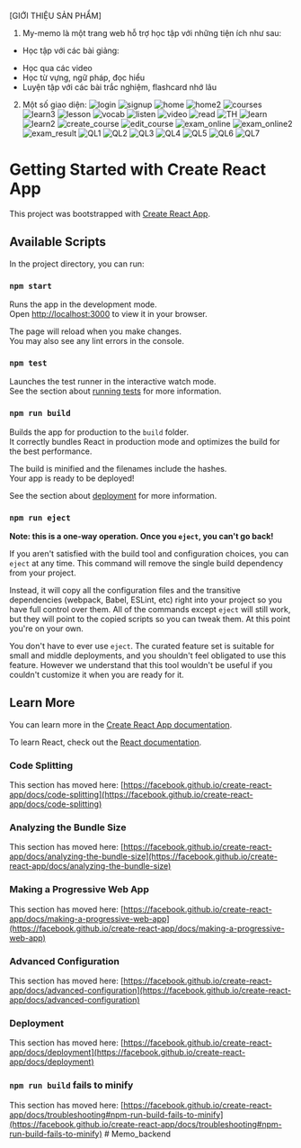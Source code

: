 [GIỚI THIỆU SẢN PHẨM]
1.  My-memo là một trang web hỗ trợ học tập với những tiện ích như sau:
- Học tập với các bài giảng:
+ Học qua các video
+ Học từ vựng, ngữ pháp, đọc hiểu
+ Luyện tập với các bài trắc nghiệm, flashcard nhớ lâu
2.  Một số giao diện: 
![login](https://github.com/NguyenChinh0207/My-memo/assets/59313538/5a02a2e4-3c2e-41f1-a9f6-cd0a7db722be)
![signup](https://github.com/NguyenChinh0207/My-memo/assets/59313538/43110538-9b42-439f-ab0f-1b0f62a76887)
![home](https://github.com/NguyenChinh0207/My-memo/assets/59313538/b1e9c995-46b4-4e1a-b3e1-0d22055c9e32)
![home2](https://github.com/NguyenChinh0207/My-memo/assets/59313538/50a9902d-e1b6-498d-b5dd-d13dce89f7e3)
![courses](https://github.com/NguyenChinh0207/My-memo/assets/59313538/a0429f57-38a4-4120-8c55-c23cd93ea378)
![learn3](https://github.com/NguyenChinh0207/My-memo/assets/59313538/74b1042e-de95-48c8-bcec-a4fbf5646f21)
![lesson](https://github.com/NguyenChinh0207/My-memo/assets/59313538/4f368c6f-e9ce-4ff8-bdda-5a934b4d8a72)
![vocab](https://github.com/NguyenChinh0207/My-memo/assets/59313538/07ce78ff-b7b1-4695-8264-62fee7b2c8f2)
![listen](https://github.com/NguyenChinh0207/My-memo/assets/59313538/275cf055-efc5-4163-935b-201434a92603)
![video](https://github.com/NguyenChinh0207/My-memo/assets/59313538/7db3aa47-5380-4d29-8742-aa824f74573b)
![read](https://github.com/NguyenChinh0207/My-memo/assets/59313538/6d3b3134-d2f7-4150-8631-28f25fd50640)
![TH](https://github.com/NguyenChinh0207/My-memo/assets/59313538/0327a87d-3ea5-4672-9e6f-ec0fde042411)
![learn](https://github.com/NguyenChinh0207/My-memo/assets/59313538/7c41af7d-6734-4938-98eb-eca72bf7bb19)
![learn2](https://github.com/NguyenChinh0207/My-memo/assets/59313538/043922dc-4dd3-40de-b525-a5c886649c37)
![create_course](https://github.com/NguyenChinh0207/My-memo/assets/59313538/e51b86f4-868d-4101-a740-5f8a23dcde2f)
![edit_course](https://github.com/NguyenChinh0207/My-memo/assets/59313538/661e97d4-a750-40c0-9296-b34a1148df1b)
![exam_online](https://github.com/NguyenChinh0207/My-memo/assets/59313538/7144ac68-a8f1-408a-8998-3b5fc5aa543e)
![exam_online2](https://github.com/NguyenChinh0207/My-memo/assets/59313538/5d4a17c4-d9f5-457c-ba83-09635f354006)
![exam_result](https://github.com/NguyenChinh0207/My-memo/assets/59313538/128859fa-2909-4d67-abdd-26bbac177457)
![QL1](https://github.com/NguyenChinh0207/My-memo/assets/59313538/cdb06437-1144-4b39-b56a-82296853f8d2)
![QL2](https://github.com/NguyenChinh0207/My-memo/assets/59313538/dc15e9ff-cd9b-428d-9697-93d88f56f647)
![QL3](https://github.com/NguyenChinh0207/My-memo/assets/59313538/f3431d61-308e-43f0-84e6-70e76bff4ad8)
![QL4](https://github.com/NguyenChinh0207/My-memo/assets/59313538/29a9c629-34ac-4f4d-8a7f-e585477d2053)
![QL5](https://github.com/NguyenChinh0207/My-memo/assets/59313538/1df2966e-ce02-4b02-ac39-8d9b608193a3)
![QL6](https://github.com/NguyenChinh0207/My-memo/assets/59313538/781e7c9a-4909-4faa-bd6f-9e04d77d0c68)
![QL7](https://github.com/NguyenChinh0207/My-memo/assets/59313538/fcccb834-fff2-414c-95e7-d63f4909d901)



# Getting Started with Create React App

This project was bootstrapped with [Create React App](https://github.com/facebook/create-react-app).

## Available Scripts

In the project directory, you can run:

### `npm start`

Runs the app in the development mode.\
Open [http://localhost:3000](http://localhost:3000) to view it in your browser.

The page will reload when you make changes.\
You may also see any lint errors in the console.

### `npm test`

Launches the test runner in the interactive watch mode.\
See the section about [running tests](https://facebook.github.io/create-react-app/docs/running-tests) for more information.

### `npm run build`

Builds the app for production to the `build` folder.\
It correctly bundles React in production mode and optimizes the build for the best performance.

The build is minified and the filenames include the hashes.\
Your app is ready to be deployed!

See the section about [deployment](https://facebook.github.io/create-react-app/docs/deployment) for more information.

### `npm run eject`

**Note: this is a one-way operation. Once you `eject`, you can't go back!**

If you aren't satisfied with the build tool and configuration choices, you can `eject` at any time. This command will remove the single build dependency from your project.

Instead, it will copy all the configuration files and the transitive dependencies (webpack, Babel, ESLint, etc) right into your project so you have full control over them. All of the commands except `eject` will still work, but they will point to the copied scripts so you can tweak them. At this point you're on your own.

You don't have to ever use `eject`. The curated feature set is suitable for small and middle deployments, and you shouldn't feel obligated to use this feature. However we understand that this tool wouldn't be useful if you couldn't customize it when you are ready for it.

## Learn More

You can learn more in the [Create React App documentation](https://facebook.github.io/create-react-app/docs/getting-started).

To learn React, check out the [React documentation](https://reactjs.org/).

### Code Splitting

This section has moved here: [https://facebook.github.io/create-react-app/docs/code-splitting](https://facebook.github.io/create-react-app/docs/code-splitting)

### Analyzing the Bundle Size

This section has moved here: [https://facebook.github.io/create-react-app/docs/analyzing-the-bundle-size](https://facebook.github.io/create-react-app/docs/analyzing-the-bundle-size)

### Making a Progressive Web App

This section has moved here: [https://facebook.github.io/create-react-app/docs/making-a-progressive-web-app](https://facebook.github.io/create-react-app/docs/making-a-progressive-web-app)

### Advanced Configuration

This section has moved here: [https://facebook.github.io/create-react-app/docs/advanced-configuration](https://facebook.github.io/create-react-app/docs/advanced-configuration)

### Deployment

This section has moved here: [https://facebook.github.io/create-react-app/docs/deployment](https://facebook.github.io/create-react-app/docs/deployment)

### `npm run build` fails to minify

This section has moved here: [https://facebook.github.io/create-react-app/docs/troubleshooting#npm-run-build-fails-to-minify](https://facebook.github.io/create-react-app/docs/troubleshooting#npm-run-build-fails-to-minify)
#   M e m o _ b a c k e n d 
 
 
